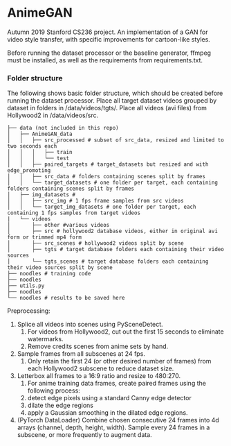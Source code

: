 # AnimeGAN

Autumn 2019 Stanford CS236 project. An implementation of a GAN for video style transfer, with specific improvements for cartoon-like styles.

Before running the dataset processor or the baseline generator, ffmpeg must be installed, as well as the requirements from requirements.txt.

### Folder structure
The following shows basic folder structure, which should be created before running the dataset processor.
Place all target dataset videos grouped by dataset in folders in /data/videos/tgts/.
Place all videos (avi files) from Hollywood2 in /data/videos/src.

```
├── data (not included in this repo)
│   ├── AnimeGAN_data 
│   │   ├── src_processed # subset of src_data, resized and limited to two seconds each
│   │   │   ├── train 
│   │   │   └── test 
│   │   ├── paired_targets # target_datasets but resized and with edge_promoting
│   │   ├── src_data # folders containing scenes split by frames 
│   │   └── target_datasets # one folder per target, each containing folders containing scenes split by frames
│   ├── img_datasets # 
│   │   ├── src_img # 1 fps frame samples from src videos
│   │   └── target_img_datasets # one folder per target, each containing 1 fps samples from target videos
|   └── videos
│       ├── other #various videos
│       ├── src # hollywood2 database videos, either in original avi form or trimmed mp4 form
│       ├── src_scenes # hollywood2 videos split by scene
│       ├── tgts # target database folders each containing their video sources
│       └── tgts_scenes # target database folders each containing their video sources split by scene
├── noodles # training code
├── noodles
├── utils.py
├── noodles
└── noodles # results to be saved here
```

Preprocessing:
1. Splice all videos into scenes using PySceneDetect. 
    1. For videos from Hollywood2, cut out the first 15 seconds to eliminate watermarks.
    1. Remove credits scenes from anime sets by hand.
1. Sample frames from all subscenes at 24 fps.
    1. Only retain the first 24 (or other desired number of frames) from each Hollywood2 subscene to reduce dataset size.
1. Letterbox all frames to a 16:9 ratio and resize to 480:270.
    1. For anime training data frames, create paired frames using the following process:
    1. detect edge pixels using a standard Canny edge detector
    1. dilate the edge regions
    1. apply a Gaussian smoothing in the dilated edge regions.
1. (PyTorch DataLoader) Combine chosen consecutive 24 frames into 4d arrays (channel, depth, height, width). Sample every 24 frames in a subscene, or more frequently to augment data.

    
    

